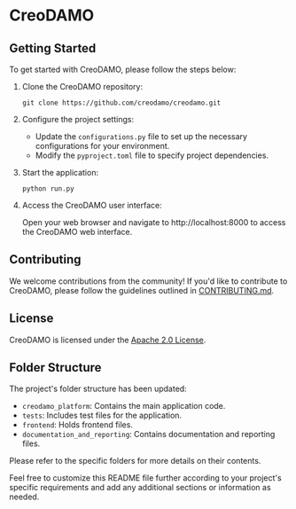 # **CreoDAMO**

## Getting Started

To get started with CreoDAMO, please follow the steps below:

1. Clone the CreoDAMO repository:

   ```shell
   git clone https://github.com/creodamo/creodamo.git
   ```

2. Configure the project settings:

   - Update the `configurations.py` file to set up the necessary configurations for your environment.
   - Modify the `pyproject.toml` file to specify project dependencies.

3. Start the application:

   ```shell
   python run.py
   ```

4. Access the CreoDAMO user interface:

   Open your web browser and navigate to http://localhost:8000 to access the CreoDAMO web interface.

## Contributing

We welcome contributions from the community! If you'd like to contribute to CreoDAMO, please follow the guidelines outlined in [CONTRIBUTING.md](CONTRIBUTING.md).

## License

CreoDAMO is licensed under the [Apache 2.0 License](https://opensource.org/licenses/Apache-2.0).

## Folder Structure

The project's folder structure has been updated:

- `creodamo_platform`: Contains the main application code.
- `tests`: Includes test files for the application.
- `frontend`: Holds frontend files.
- `documentation_and_reporting`: Contains documentation and reporting files.

Please refer to the specific folders for more details on their contents.

Feel free to customize this README file further according to your project's specific requirements and add any additional sections or information as needed.
```
